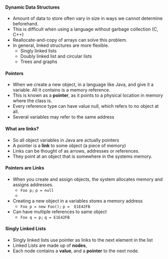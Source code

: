 #### Dynamic Data Structures

- Amount of data to store often vary in size in ways we cannot determine beforehand.
- This is difficult when using a language without garbage collection (C, C++)
- Reallocate-and-copy of arrays can solve this problem. 
- In general, linked structures are more flexible. 
	- Singly linked lists
	- Doubly linked list and circular lists
	- Trees and graphs

#### Pointers

- When we create a new object, in a language like Java, and give it a variable. All it contains is a memory reference. 
- This is known as a **pointer**, as it points to a physical location in memory where the class is. 
- Every reference type can have value null, which refers to no object at all. 
- Several variables may refer to the same address

#### What are links?

- So all object variables in Java are actually pointers
- A pointer is a **link** to some object (a piece of memory)
- Links can be thought of as arrows, addresses or references. 
- They point at an object that is somewhere in the systems memory. 

#### Pointers are Links

- When you create and assign objects, the system allocates memory and assigns addresses. 
	- `Foo p;` `p = null`
	- 
- Creating a new object in a variables stores a memory address
	- `Foo p = new Foo();` `p =  E1E42FB
	`
- Can have multiple references to same object
	- `Foo q = p;` `q = E1E42FB`

#### Singly Linked Lists

- Singly linked lists use pointer as links to the next element in the list
- Linked Lists are made up of **nodes**,
- Each node contains a **value**, and a **pointer** to the next node. 
